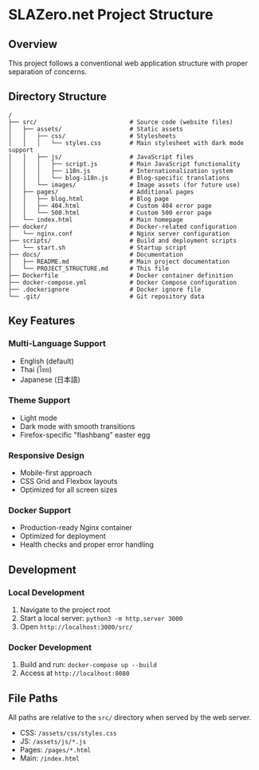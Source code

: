 # SLAZero.net Project Structure

## Overview
This project follows a conventional web application structure with proper separation of concerns.

## Directory Structure

```
/
├── src/                          # Source code (website files)
│   ├── assets/                   # Static assets
│   │   ├── css/                  # Stylesheets
│   │   │   └── styles.css        # Main stylesheet with dark mode support
│   │   ├── js/                   # JavaScript files
│   │   │   ├── script.js         # Main JavaScript functionality
│   │   │   ├── i18n.js           # Internationalization system
│   │   │   └── blog-i18n.js      # Blog-specific translations
│   │   └── images/               # Image assets (for future use)
│   ├── pages/                    # Additional pages
│   │   ├── blog.html             # Blog page
│   │   ├── 404.html              # Custom 404 error page
│   │   └── 500.html              # Custom 500 error page
│   └── index.html                # Main homepage
├── docker/                       # Docker-related configuration
│   └── nginx.conf                # Nginx server configuration
├── scripts/                      # Build and deployment scripts
│   └── start.sh                  # Startup script
├── docs/                         # Documentation
│   ├── README.md                 # Main project documentation
│   └── PROJECT_STRUCTURE.md      # This file
├── Dockerfile                    # Docker container definition
├── docker-compose.yml            # Docker Compose configuration
├── .dockerignore                 # Docker ignore file
└── .git/                         # Git repository data
```

## Key Features

### Multi-Language Support
- English (default)
- Thai (ไทย)
- Japanese (日本語)

### Theme Support
- Light mode
- Dark mode with smooth transitions
- Firefox-specific "flashbang" easter egg

### Responsive Design
- Mobile-first approach
- CSS Grid and Flexbox layouts
- Optimized for all screen sizes

### Docker Support
- Production-ready Nginx container
- Optimized for deployment
- Health checks and proper error handling

## Development

### Local Development
1. Navigate to the project root
2. Start a local server: `python3 -m http.server 3000`
3. Open `http://localhost:3000/src/`

### Docker Development
1. Build and run: `docker-compose up --build`
2. Access at `http://localhost:8080`

## File Paths
All paths are relative to the `src/` directory when served by the web server.

- CSS: `/assets/css/styles.css`
- JS: `/assets/js/*.js`
- Pages: `/pages/*.html`
- Main: `/index.html`
